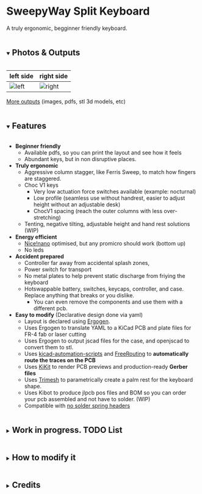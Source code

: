 # SweepyWay Split Keyboard 

A truly ergonomic, begginner friendly keyboard.

<details open><summary><h2 style="display:inline-block">Photos & Outputs</h2></summary>

left side | right side
-|-
![left](https://happily-coding.github.io/SweepyWay/images/left_pcb-top.png) | ![right](https://happily-coding.github.io/SweepyWay/images/right_pcb-top.png)

[More outputs](https://happily-coding.github.io/SweepyWay/) (images, pdfs, stl 3d models, etc)
<!-- 
![left bottom](https://happily-coding.github.io/SweepyWay/images/left_pcb-bottom.png) | ![right bottom](https://happily-coding.github.io/SweepyWay/images/right_pcb-bottom.png)
-->
</details>

<details open><summary><h2 style="display:inline-block">Features</span></summary> 

* **Beginner friendly**
  * Available pdfs, so you can print the layout and see how it feels
  * Abundant keys, but in non disruptive places.
* **Truly ergonomic**
  * Aggressive column stagger, like Ferris Sweep, to match how fingers are staggered.
  * Choc V1 keys
    * Very low actuation force switches available (example: nocturnal)
    * Low profile (seamless use without handrest, easier to adjust height without an adjustable desk)
    * ChocV1 spacing (reach the outer columns with less over-stretching)
  * Tenting, negative tilting, adjustable height and hand rest solutions (WIP)
* **Energy efficient**
  * [Nice!nano](https://nicekeyboards.com/nice-nano) optimised, but any promicro should work (bottom up) 
  <!-- * [Nice!view](https://nicekeyboards.com/nice-view) support Not tested, probably requires small modifications --> 
  * No leds
* **Accident prepared** 
  * Controller far away from accidental splash zones,
  * Power switch for transport
  * No metal plates to help prevent static discharge from friying the keyboard
  * Hotswappable battery, switches, keycaps, controller, and case. Replace anything that breaks or you dislike.
    * You can even remove the components and use them with a different pcb.
* **Easy to modify** (Declarative design done via yaml)
  * Layout is declared using [Ergogen](https://github.com/mrzealot/ergogen/). 
  * Uses Ergogen to translate YAML to a KiCad PCB and plate files for FR-4 fab or laser cutting
  * Uses Ergogen to output jscad files for the case, and openjscad to convert them to stl.
  * Uses [kicad-automation-scripts](https://github.com/productize/kicad-automation-scripts) and [FreeRouting](https://github.com/freerouting/freerouting) to **automatically route the traces on the PCB**
  * Uses [KiKit](https://github.com/yaqwsx/KiKit) to render PCB previews and production-ready **Gerber files**
  * Uses [Trimesh](https://github.com/mikedh/trimesh/tree/main) to parametrically create a palm rest for the keyboard shape.
  * Uses Kibot to produce jlpcb pos files and BOM so you can order your pcb assembled and not have to solder. (WIP) 
  * Compatible with [no solder spring headers](https://typeractive.xyz/products/no-solder-spring-headers) 

<details><summary><h2 style="display:inline-block"> Work in progress. TODO List</h2></summary>

- perfect top case, and replicate for right side
  - the controller area is delicate, we need to only increase height on the part that the controller and maybe the jsph and reset switch are, since otherwise they wont fit with the plate cutting into them
  - We need to keep the reset butotn exposed to the outside if we want to be able to use the keyboard flash with the cover on (which may be important for typing)
- add the battery and microcontroller 3d model to check there are no issues
- add a lengua in the wall of the case below the top plate to en sure no drainage on the corners?
- Add parametric tenting legs.
- Add spacing between case wall and pcb (add some more padding in addition to the wall thickness)
- Finish making hand rest parametric and integrate it into the pipeline
- Fix the additional outline to cover the controller
- make sure the bom & pos are outputed correctly and ideally automated
- Nice haves:
  - Make base tilting and tenting compatible and or adjustable height
  - add water draining holes
  - Add a piece of plastic that goes inward from the top of the border and fits in it to cover the pcb
  - add leds and spacing for a big batery in the tenting solution
  - add other controller types
  - improve controller pin assignment for better routing
  - Add headers soldering from jlpcb
  - add a tenting system with space for a larger batery or make space for a larger batery in the palm rest, so you can reasonably use the keyboard with rgb.
  - Add row staggered variants that are space efficient.
  - Make sure the keyboard is correctly produced with mbk spacing, and mx spacing.
  - Add the ability to customize keycap spacing for the outer columns and rows
</details>


<details><summary><h2 style="display:inline-block"> How to modify it</h2></summary>

### Setup
If you would like to modify this:
* fork it
* clone it locally with celoide submodule git clone --recurse-submodules https://github.com/Happily-Coding/SweepyWay.git
* change `ergogen/config.yaml` to your liking
* reactivate github workflows
* reactivate github pages at https://github.com/your-name/your-repo/settings/pages, choose github actions instead of a branch
* push your changes; the `build.yml` GitHub Workflows(https://github.com/your-name/your-repo/actions) will pick it up, autoroute and generate Gerbers, all in a zip file, and then deploy it to github pages(https://your-name.github.io/your-repo/).
* or:
  * make sure to have Docker CLI and NodeJS installed
  * run `make setup clean all`
  * check the `output` folder for KiCad PCBs and Gerbers
* you can find the latest build artifacts [here](https://happily-coding.github.io/SweepyWay/)

See the [workflow](.github/workflows/build.yml) or the [Makefile](Makefile) for more details.

### Quickly previewing the pcb before pushing
Open the project, open a terminal, run ```cd ergogen``` and ```ergogen .```

### Quickly previewing the case and other jscad files before pushing
Open [neorama openjscad](https://neorama.de/) , and drag the jscad file to the button, you can pan and move using right click or shift rightclick.


### Quickly previewing the palmrest before pushing
- Install uv ```pip install uv``` and run uv sync to generate your virtual environment (only once)
- Run ergogen to produce the outlines.
- ```uv run palmrest_and_tenting_creation/create_palmrest.py```

<!-- 
### Add more keys in places that don't interfere with the controller
Add elements to the row or column matrix, and map them (WIP, TODO explain with more detail)

### Use other controllers

### Use mx switches / chocv2 switches

### Use other battery/reset switches/ footprints
See this examples: 
https://github.com/jsbursik/Janus-Keyboard mx nice nano reversible with custom footprints
https://github.com/tarneaux/triboard xiao controller choc spaced reversible with battery polygon!
https://github.com/Henkru/novum mx with jlpcb target, middle layer for stability, and awesome background art
https://github.com/Musab-Hassan/aurora_keyboard very detailed, and well organized mx example
https://github.com/soundmonster/samoklava/tree/main
https://github.com/christianselig/caldera-keyboard/blob/main/ergogen/config.yaml
https://github.com/jusdisgi/splaveferris/blob/main/ergogen/config.yaml (choc v1, smd) <-- reference for mirrored
https://github.com/jusdisgi/biggie-splays/blob/main/biggie-splays_choc_v1/config.yaml mirror matrix
https://pastebin.com/JzsmATYZ celoide reversible (obtianed from atreus/absolem discord) https://cdn.discordapp.com/attachments/759825860617437204/1376609916986327150/pleiades.yaml?ex=685b8624&is=685a34a4&hm=b6c63e79710fd8ff0cd410843348a5f8570dccdcfe2448ce519ddc2d7e60ecf4&
Complex case, and mounting example with celodie footpritns https://github.com/MalusKnight/SplitMax-Ergogen/blob/main/config.yaml and oleds
https://github.com/Nuclear-Squid/Quacken/blob/main/config.yaml [ro micro non celoide]
https://peterlyons.com/problog/2024/05/kipra-keyboard/ how to load an ergogen otuput to freecad 
https://github.com/johnlamb/LambBT/blob/main/ergogen/config.yaml case, m2 screwes, etc 
https://github.com/AtomicJon/jonkey/blob/main/jonkey-v2.yml other celoide footprints usage
https://github.com/scipioni/clavis alternative stup for auto routing 
#asym in theory can be used in outlines to get only mirrored or only normal points https://docs.ergogen.xyz/outlines/
-->
</details>

<details><summary><h2 style="display:inline-block"> Credits</h2></summary>

- [mxooaar](https://www.reddit.com/r/ErgoMechKeyboards/comments/1lanvon/comment/mxooaar/) for peaking my interest in actually building my idea for a keyboard
- [christianselig caldera keyboard](https://github.com/christianselig/caldera-keyboard) for showing that creating a custom keyboard is reasonably easy
- [Ergogen](https://github.com/ergogen/ergogen) for the awesome tool for building most of the keyboard
- [Soundmonster Samaklova Keyboard](https://github.com/soundmonster/samoklava/tree/main) for automatic electronic routing
- [tbaumann typematrix](https://github.com/tbaumann/typematrix_split_new/tree/main/ergogen) for automatic documentation, and example of how to use celoide ergonomic footprints
- [Celoide](https://github.com/ceoloide/ergogen-footprints) for the library of additional ergogen footprints for more parts and the awesome discord.
- [alakuu/skree](https://www.reddit.com/user/alakuu/) for taking the time to answer questions about pcb assembly services
- [Choco-rain](https://www.reddit.com/r/MechanicalKeyboards/comments/qanrr8/corne_with_3d_printed_cases_wrist_rests_and_plates/) for palmrest inspiration
</details>